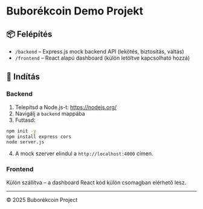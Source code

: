 # Buborékcoin Demo Projekt

## 📦 Felépítés

- `/backend` – Express.js mock backend API (lekötés, biztosítás, váltás)
- `/frontend` – React alapú dashboard (külön letöltve kapcsolható hozzá)

## 🚀 Indítás

### Backend

1. Telepítsd a Node.js-t: https://nodejs.org/
2. Navigálj a `backend` mappába
3. Futtasd:
```bash
npm init -y
npm install express cors
node server.js
```
4. A mock szerver elindul a `http://localhost:4000` címen.

### Frontend

Külön szállítva – a dashboard React kód külön csomagban elérhető lesz.

---

© 2025 Buborékcoin Project

